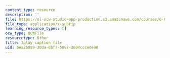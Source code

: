 ```yaml
---
content_type: resource
description: ''
file: https://ol-ocw-studio-app-production.s3.amazonaws.com/courses/6-042j-mathematics-for-computer-science-spring-2015/bea2b05930da8bf750972604ccce0e98_o57CTwt1-ck.srt
file_type: application/x-subrip
learning_resource_types: []
ocw_type: OCWFile
resourcetype: Other
title: 3play caption file
uid: bea2b059-30da-8bf7-5097-2604ccce0e98
---
```

